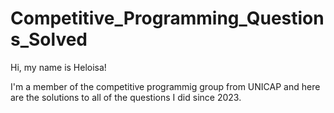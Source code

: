 # Competitive_Programming_Questions_Solved

Hi, my name is Heloisa!

I'm a member of the competitive programmig group from UNICAP and here are the solutions to all of the questions I did since 2023.
